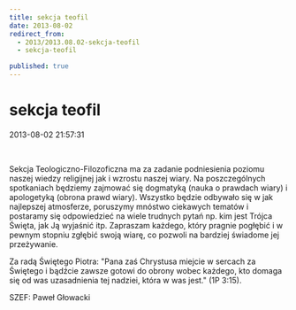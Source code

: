 ```yaml
---
title: sekcja teofil
date: 2013-08-02
redirect_from: 
  - 2013/2013.08.02-sekcja-teofil
  - sekcja-teofil

published: true
---
```




# sekcja teofil

<time>2013-08-02 21:57:31</time>


 


Sekcja Teologiczno-Filozoficzna ma za zadanie podniesienia poziomu naszej wiedzy religijnej jak i wzrostu naszej wiary. Na poszczególnych spotkaniach będziemy zajmować się dogmatyką (nauka o prawdach wiary) i apologetyką (obrona prawd wiary). Wszystko będzie odbywało się w jak najlepszej atmosferze, poruszymy mnóstwo ciekawych tematów i postaramy się odpowiedzieć na wiele trudnych pytań np. kim jest Trójca Święta, jak Ją wyjaśnić itp. Zapraszam każdego, który pragnie pogłębić i w pewnym stopniu zgłębić swoją wiarę, co pozwoli na bardziej świadome jej przeżywanie. 


Za radą Świętego Piotra: "Pana zaś Chrystusa miejcie w sercach za Świętego i bądźcie zawsze gotowi do obrony wobec każdego, kto domaga się od was uzasadnienia tej nadziei, która w was jest." (1P 3:15).


SZEF: Paweł Głowacki


<!--{{json:{"created_date":"2013-08-02 21:57:31","publish_down":"0000-00-00 00:00:00","id":"5450"}}}-->